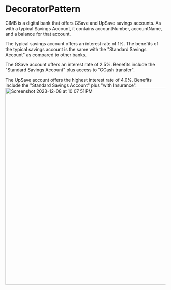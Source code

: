 # DecoratorPattern
CIMB is a digital bank that offers GSave and UpSave savings accounts.   As with a typical Savings Account, it contains accountNumber, accountName, and a balance for that account.

The typical savings account offers an interest rate of 1%.
The benefits of the typical savings account is the same with the "Standard Savings Account" as compared to other banks.

The GSave account offers an interest rate of 2.5%.
Benefits include the "Standard Savings Account" plus access to "GCash transfer".

The UpSave account offers the highest interest rate of 4.0%.
Benefits include the "Standard Savings Account" plus "with Insurance".
<img width="617" alt="Screenshot 2023-12-08 at 10 07 51 PM" src="https://github.com/LanceLetran/DecoratorPattern/assets/142746735/366b0d6a-aa8a-4f93-a344-3e80abd38a17">
